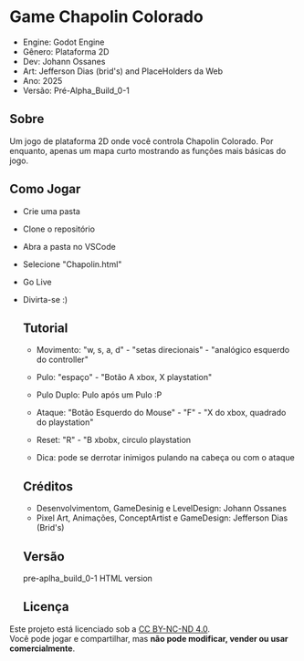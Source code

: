 # Game Chapolin Colorado 

- Engine: Godot Engine
- Gênero: Plataforma 2D
- Dev: Johann Ossanes
- Art: Jefferson Dias (brid's) and PlaceHolders da Web
- Ano: 2025
- Versão: Pré-Alpha_Build_0-1

## Sobre

Um jogo de plataforma 2D onde você controla Chapolin Colorado. Por enquanto, apenas um mapa curto mostrando as funções mais básicas do jogo. 

## Como Jogar

- Crie uma pasta
- Clone o repositório
- Abra a pasta no VSCode
- Selecione "Chapolin.html"
- Go Live
- Divirta-se :)

  ## Tutorial

  - Movimento: "w, s, a, d" - "setas direcionais" - "analógico esquerdo do controller"
  - Pulo: "espaço" - "Botão A xbox, X playstation"
  - Pulo Duplo: Pulo após um Pulo :P
  - Ataque: "Botão Esquerdo do Mouse" - "F" - "X do xbox, quadrado do playstation"
  - Reset: "R" - "B xbobx, circulo playstation
 
  - Dica: pode se derrotar inimigos pulando na cabeça ou com o ataque

  ## Créditos

  - Desenvolvimentom, GameDesinig e LevelDesign: Johann Ossanes
  - Pixel Art, Animações, ConceptArtist e GameDesign: Jefferson Dias (Brid's)

  ## Versão

  pre-aplha_build_0-1 HTML version

  ## Licença

Este projeto está licenciado sob a [CC BY-NC-ND 4.0](http://creativecommons.org/licenses/by-nc-nd/4.0/).  
Você pode jogar e compartilhar, mas **não pode modificar, vender ou usar comercialmente**.
 
  



  
